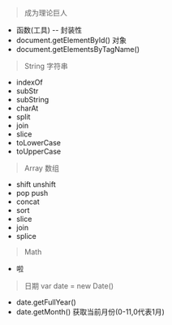 > 成为理论巨人

- 函数(工具) -- 封装性
- document.getElementById() 对象
- document.getElementsByTagName()

> String 字符串

- indexOf
- subStr
- subString
- charAt
- split
- join
- slice
- toLowerCase
- toUpperCase

> Array 数组

- shift unshift
- pop push
- concat
- sort
- slice
- join
- splice

> Math

- 啦

> 日期 var date = new Date()

- date.getFullYear()
- date.getMonth() 获取当前月份(0-11,0代表1月) 